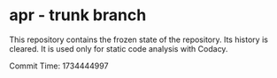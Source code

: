 # apr - trunk branch

This repository contains the frozen state of the repository.
Its history is cleared. It is used only for static code
analysis with Codacy.

Commit Time: 1734444997